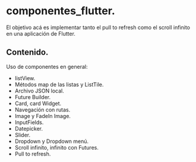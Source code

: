 # componentes_flutter.

 El objetivo acá es implementar tanto el pull to refresh como el scroll infinito en una aplicación de Flutter.

## Contenido.

Uso de componentes en general:

- listView.
- Métodos map de las listas y ListTile.
- Archivo JSON local.
- Future Builder.
- Card, card Widget.
- Navegación con rutas.
- Image y FadeIn Image.
- InputFields.
- Datepicker.
- Slider.
- Dropdown y Dropdown menú.
- Scroll infinito, infinito con Futures.
- Pull to refresh.


